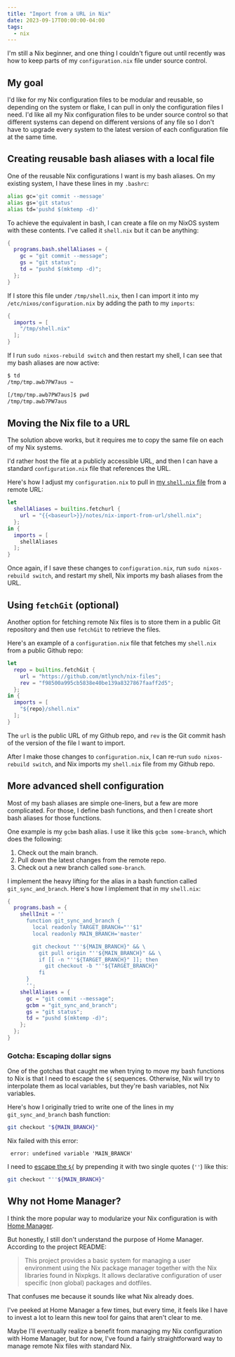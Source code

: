 ```yaml
---
title: "Import from a URL in Nix"
date: 2023-09-17T00:00:00-04:00
tags:
  - nix
---
```


I'm still a Nix beginner, and one thing I couldn't figure out until recently was how to keep parts of my `configuration.nix` file under source control.

## My goal

I'd like for my Nix configuration files to be modular and reusable, so depending on the system or flake, I can pull in only the configuration files I need. I'd like all my Nix configuration files to be under source control so that different systems can depend on different versions of any file so I don't have to upgrade every system to the latest version of each configuration file at the same time.

## Creating reusable bash aliases with a local file

One of the reusable Nix configurations I want is my bash aliases. On my existing system, I have these lines in my `.bashrc`:

```bash
alias gc='git commit --message'
alias gs='git status'
alias td='pushd $(mktemp -d)'
```

To achieve the equivalent in bash, I can create a file on my NixOS system with these contents. I've called it `shell.nix` but it can be anything:

```nix
{
  programs.bash.shellAliases = {
    gc = "git commit --message";
    gs = "git status";
    td = "pushd $(mktemp -d)";
  };
}
```

If I store this file under `/tmp/shell.nix`, then I can import it into my `/etc/nixos/configuration.nix` by adding the path to my `imports`:

```nix
{
  imports = [
    "/tmp/shell.nix"
  ];
}
```

If I run `sudo nixos-rebuild switch` and then restart my shell, I can see that my bash aliases are now active:

```bash
$ td
/tmp/tmp.awb7PW7aus ~

[/tmp/tmp.awb7PW7aus]$ pwd
/tmp/tmp.awb7PW7aus
```

## Moving the Nix file to a URL

The solution above works, but it requires me to copy the same file on each of my Nix systems.

I'd rather host the file at a publicly accessible URL, and then I can have a standard `configuration.nix` file that references the URL.

Here's how I adjust my `configuration.nix` to pull in [my `shell.nix` file]({{<baseurl>}}/notes/nix-import-from-url/shell.nix) from a remote URL:

```nix
let
  shellAliases = builtins.fetchurl {
    url = "{{<baseurl>}}/notes/nix-import-from-url/shell.nix";
  };
in {
  imports = [
    shellAliases
  ];
}
```

Once again, if I save these changes to `configuration.nix`, run `sudo nixos-rebuild switch`, and restart my shell, Nix imports my bash aliases from the URL.

## Using `fetchGit` (optional)

Another option for fetching remote Nix files is to store them in a public Git repository and then use `fetchGit` to retrieve the files.

Here's an example of a `configuration.nix` file that fetches my `shell.nix` from a public Github repo:

```nix
let
  repo = builtins.fetchGit {
    url = "https://github.com/mtlynch/nix-files";
    rev = "f98500a995cb5838e40be139a8327867faaff2d5";
  };
in {
  imports = [
    "${repo}/shell.nix"
  ];
}
```

The `url` is the public URL of my Github repo, and `rev` is the Git commit hash of the version of the file I want to import.

After I make those changes to `configuration.nix`, I can re-run `sudo nixos-rebuild switch`, and Nix imports my `shell.nix` file from my Github repo.

## More advanced shell configuration

Most of my bash aliases are simple one-liners, but a few are more complicated. For those, I define bash functions, and then I create short bash aliases for those functions.

One example is my `gcbm` bash alias. I use it like this `gcbm some-branch`, which does the following:

1. Check out the main branch.
1. Pull down the latest changes from the remote repo.
1. Check out a new branch called `some-branch`.

I implement the heavy lifting for the alias in a bash function called `git_sync_and_branch`. Here's how I implement that in my `shell.nix`:

```nix
{
  programs.bash = {
    shellInit = ''
      function git_sync_and_branch {
        local readonly TARGET_BRANCH="''$1"
        local readonly MAIN_BRANCH='master'

        git checkout "''${MAIN_BRANCH}" && \
          git pull origin "''${MAIN_BRANCH}" && \
          if [[ -n "''${TARGET_BRANCH}" ]]; then
            git checkout -b "''${TARGET_BRANCH}"
          fi
      }
      '';
    shellAliases = {
      gc = "git commit --message";
      gcbm = "git_sync_and_branch";
      gs = "git status";
      td = "pushd $(mktemp -d)";
    };
  };
}
```

### Gotcha: Escaping dollar signs

One of the gotchas that caught me when trying to move my bash functions to Nix is that I need to escape the `${` sequences. Otherwise, Nix will try to interpolate them as local variables, but they're bash variables, not Nix variables.

Here's how I originally tried to write one of the lines in my `git_sync_and_branch` bash function:

```bash
git checkout "${MAIN_BRANCH}"
```

Nix failed with this error:

```text
 error: undefined variable 'MAIN_BRANCH'
```

I need to [escape the `${`](https://nixos.org/manual/nix/stable/language/values.html?highlight=escape#primitives) by prepending it with two single quotes (`''`) like this:

```bash
git checkout "''${MAIN_BRANCH}"
```

## Why not Home Manager?

I think the more popular way to modularize your Nix configuration is with [Home Manager](https://github.com/nix-community/home-manager).

But honestly, I still don't understand the purpose of Home Manager. According to the project README:

> This project provides a basic system for managing a user environment using the Nix package manager together with the Nix libraries found in Nixpkgs. It allows declarative configuration of user specific (non global) packages and dotfiles.

That confuses me because it sounds like what Nix already does.

I've peeked at Home Manager a few times, but every time, it feels like I have to invest a lot to learn this new tool for gains that aren't clear to me.

Maybe I'll eventually realize a benefit from managing my Nix configuration with Home Manager, but for now, I've found a fairly straightforward way to manage remote Nix files with standard Nix.
